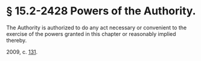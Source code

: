 # § 15.2-2428 Powers of the Authority.

<p>The Authority is authorized to do any act necessary or convenient to the exercise of the powers granted in this chapter or reasonably implied thereby.</p><p>2009, c. <a href='http://lis.virginia.gov/cgi-bin/legp604.exe?091+ful+CHAP0131'>131</a>.</p>